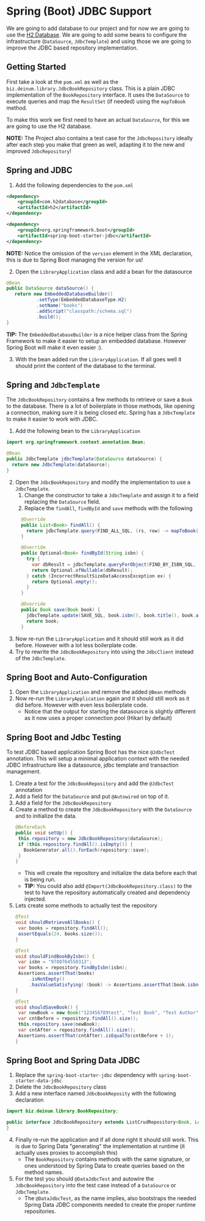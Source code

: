Spring (Boot) JDBC Support
===

We are going to add database to our project and for now we are going to use the [H2 Database](https://www.h2database.com/html/main.html). We are going to add some beans to configure the infrastructure (`DataSource`, `JdbcTemplate`) and using those we are going to improve the JDBC based repository implementation.


Getting Started
---
First take a look at the `pom.xml` as well as the `biz.deinum.library.JdbcBookRepository` class. This is a plain JDBC implementation of the `BookRepository` interface. It uses the `DataSource` to execute queries and map the `ResultSet` (if needed) using the `mapToBook` method. 

To make this work we first need to have an actual `DataSource`, for this we are going to use the H2 database.

**NOTE:** The Project also contains a test case for the `JdbcRepository` ideally after each step you make that green as well, adapting it to the new and improved `JdbcRepository`!

Spring and JDBC
---

1. Add the following dependencies to the `pom.xml`
```xml
<dependency>
    <groupId>com.h2database</groupId>
    <artifactId>h2</artifactId>
</dependency>

<dependency>
    <groupId>org.springframework.boot</groupId>
    <artifactId>spring-boot-starter-jdbc</artifactId>
</dependency>
```

**NOTE:** Notice the omission of the `version` element in the XML declaration, this is due to Spring Boot managing the version for us!

2. Open the `LibraryApplication` class and add a bean for the datasource

```java
@Bean
public DataSource dataSource() {
   return new EmbeddedDatabaseBuilder()
           .setType(EmbeddedDatabaseType.H2)
           .setName("books")
           .addScript("classpath:/schema.sql")
           .build();
}
```

**TIP:** The `EmbeddedDatabaseBuilder` is a nice helper class from the Spring Framework to make it easier to setup an embedded database. However Spring Boot will make it even easier :). 

3. With the bean added run the `LibraryApplication`. If all goes well it should print the content of the database to the terminal. 

Spring and `JdbcTemplate`
---
The `JdbcBookRepository` contains a few methods to retrieve or save a `Book` to the database. There is a lot of boilerplate in those methods, like opening a connection, making sure it is being closed etc. Spring has a `JdbcTemplate` to make it easier to work with JDBC.

1. Add the following bean to the `LibraryApplication`

```java
import org.springframework.context.annotation.Bean;

@Bean
public JdbcTemplate jdbcTemplate(DataSource dataSource) {
  return new JdbcTemplate(dataSource);
}
```

2. Open the `JdbcBookRepository` and modify the implementation to use a `JdbcTemplate`.
   1. Change the constructor to take a `JdbcTemplate` and assign it to a field replacing the `DataSource` field.
   2. Replace the `findAll`, `findById` and `save` methods with the following
    ```java
      @Override
      public List<Book> findAll() {
        return jdbcTemplate.query(FIND_ALL_SQL, (rs, row) -> mapToBook(rs));
      }
    
      @Override
      public Optional<Book> findById(String isbn) {
        try {
          var dbResult = jdbcTemplate.queryForObject(FIND_BY_ISBN_SQL, (rs, row) -> mapToBook(rs), isbn);
          return Optional.ofNullable(dbResult);
        } catch (IncorrectResultSizeDataAccessException ex) {
          return Optional.empty();
        }
      }
    
      @Override
      public Book save(Book book) {
        jdbcTemplate.update(SAVE_SQL, book.isbn(), book.title(), book.authors().toArray(new String[0]));
        return book;
      }
    ```
3. Now re-run the `LibraryApplication` and it should still work as it did before. However with a lot less boilerplate code.
4. Try to rewrite the `JdbcBookRepository` into using the `JdbcClient` instead of the `JdbcTemplate`. 
   
Spring Boot and Auto-Configuration
---
1. Open the `LibraryApplication` and remove the added `@Bean` methods
2. Now re-run the `LibraryApplication` again and it should still work as it did before. However with even less boilerplate code.
    * Notice that the output for starting the datasource is slightly different as it now uses a proper connection pool (Hikari by default)

Spring Boot and Jdbc Testing
---
To test JDBC based application Spring Boot has the nice `@JdbcTest` annotation. This will setup a minimal application context with the needed JDBC infrastructure like a datasource, jdbc template and transaction management. 

1. Create a test for the `JdbcBookRepository` and add the `@JdbcTest` annotation
2. Add a field for the `DataSource` and put `@Autowired` on top of it. 
3. Add a field for the `JdbcBookRepository`
4. Create a method to create the `JdbcBookRepository` with the `DataSource` and to initialize the data.
   ```java
   @BeforeEach
   public void setUp() {
    this.repository = new JdbcBookRepository(dataSource);
    if (this.repository.findAll().isEmpty()) {
      BookGenerator.all().forEach(repository::save);
    }
   }
   ```
   * This will create the repository and initialize the data before each that is being run. 
   * **TIP:** You could also add `@Import(JdbcBookRepository.class)` to the test to have the repository automatically created and dependency injected. 
5. Lets create some methods to actually test the repository
   ```java
   @Test
   void shouldRetrieveAllBooks() {
    var books = repository.findAll();
    assertEquals(24, books.size());
   }
   
   @Test
   void shouldFindBookByIsbn() {
    var isbn = "9780764558313";
    var books = repository.findByIsbn(isbn);
    Assertions.assertThat(books)
        .isNotEmpty()
        .hasValueSatisfying( (book) -> Assertions.assertThat(book.isbn()).isEqualTo(isbn));
   }
   
   @Test
   void shouldSaveBook() {
    var newBook = new Book("123456789test", "Test Book", "Test Author");
    var cntBefore = repository.findAll().size();
    this.repository.save(newBook);
    var cntAfter = repository.findAll().size();
    Assertions.assertThat(cntAfter).isEqualTo(cntBefore + 1);
   }
   ```
   
Spring Boot and Spring Data JDBC
---
1. Replace the `spring-boot-starter-jdbc` dependency with `spring-boot-starter-data-jdbc`
2. Delete the `JdbcBookRepository` class
3. Add a new interface named `JdbcBookReposity` with the following declaration

```java
import biz.deinum.library.BookRepository;

public interface JdbcBookRepository extends ListCrudRepository<Book, Long>, BookRepository {
}
```
4. Finally re-run the application and if all done right it should still work. This is due to Spring Data "generating" the implementation at runtime (it actually uses proxies to accomplish this)
   * The `BookRepository` contains methods with the same signature, or ones understood by Spring Data to create queries based on the method names.
5. For the test you should `@DataJdbcTest` and autowire the `JdbcBookRepository` into the test case instead of a `DataSource` or `JdbcTemplate`. 
   * The `@DataJdbcTest`, as the name implies, also bootstraps the needed Spring Data JDBC components needed to create the proper runtime repositories. 